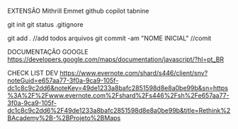 EXTENSÃO
Mithrill Emmet
github copilot 
tabnine

git init
git status
.gitignore

git add . //add todos arquivos
git commit -am "NOME INICIAL" //comit

DOCUMENTAÇÃO GOOGLE
https://developers.google.com/maps/documentation/javascript/?hl=pt_BR

CHECK LIST DEV
https://www.evernote.com/shard/s446/client/snv?noteGuid=e657aa77-3f0a-9ca9-105f-dc1c8c9c2dd6&noteKey=49de1233a8bafc2851598d8e8a0be99b&sn=https%3A%2F%2Fwww.evernote.com%2Fshard%2Fs446%2Fsh%2Fe657aa77-3f0a-9ca9-105f-dc1c8c9c2dd6%2F49de1233a8bafc2851598d8e8a0be99b&title=Rethink%2BAcademy%2B-%2BProjeto%2BMaps